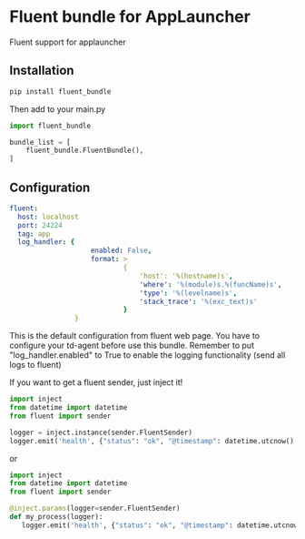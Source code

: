 # Fluent bundle for AppLauncher
Fluent support for applauncher

Installation
-----------
```bash
pip install fluent_bundle 
```
Then add to your main.py
```python
import fluent_bundle

bundle_list = [
    fluent_bundle.FluentBundle(),
]
```

Configuration
-------------
```yml
fluent:
  host: localhost
  port: 24224
  tag: app
  log_handler: {
                    enabled: False,
                    format: >
                            {
                                'host': '%(hostname)s',
                                'where': '%(module)s.%(funcName)s',
                                'type': '%(levelname)s',
                                'stack_trace': '%(exc_text)s'
                            }
                }
```
This is the default configuration from fluent web page. You have to configure your td-agent before use this bundle. Remember to put "log_handler.enabled" to True to enable the logging functionality (send all logs to fluent)

If you want to get a fluent sender, just inject it!

```python
import inject
from datetime import datetime
from fluent import sender

logger = inject.instance(sender.FluentSender)
logger.emit('health', {"status": "ok", "@timestamp": datetime.utcnow().strftime('%Y-%m-%dT%H:%M:%S')})

```
or

```python
import inject
from datetime import datetime
from fluent import sender

@inject.params(logger=sender.FluentSender)
def my_process(logger):
   logger.emit('health', {"status": "ok", "@timestamp": datetime.utcnow().strftime('%Y-%m-%dT%H:%M:%S')})

```

